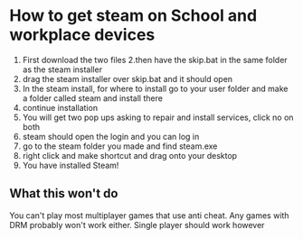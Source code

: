# How to get steam on School and workplace devices
1. First download the two files
2.then have the skip.bat in the same folder as the steam installer
3. drag the steam installer over skip.bat and it should open
4. In the steam install, for where to install go to your user folder and make a folder called steam and install there
5. continue installation
6. You will get two pop ups asking to repair and install services, click no on both
7. steam should open the login and you can log in
8. go to the steam folder you made and find steam.exe
9. right click and make shortcut and drag onto your desktop
10. You have installed Steam!

## What this won't do
You can't play most multiplayer games that use anti cheat. Any games with DRM probably won't work either. Single player should work however
